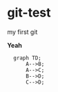 # git-test
my first git


**Yeah**

```mermaid
  graph TD;
      A-->B;
      A-->C;
      B-->D;
      C-->D;
```
